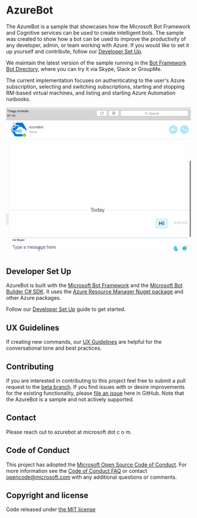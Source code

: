 # AzureBot
The AzureBot is a sample that showcases how the Microsoft Bot Framework and Cognitive services can be used to create intelligent bots. The sample was created to show how a bot can be used to improve the productivity of any developer, admin, or team working with Azure. If you would like to set it up yourself and contribute, follow our [Developer Set Up](https://github.com/Microsoft/AzureBot/blob/gh-pages/docs/DeveloperSetup.md).

We maintain the latest version of the sample running in the [Bot Framework Bot Directory](https://bots.botframework.com/bot?id=azurebot), where you can try it via Skype, Slack or GroupMe. 

The current implementation focuses on authenticating to the user's Azure subscription, selecting and switching subscriptions, starting and stopping RM-based virtual machines, and listing and starting Azure Automation runbooks. 

![AzureBot Example](AzureBot.gif)

## Developer Set Up

AzureBot is built with the [Microsoft Bot Framework](http://docs.botframework.com/) and the [Microsoft Bot Builder C# SDK](http://docs.botframework.com/sdkreference/csharp/). It uses the [Azure Resource Manager Nuget package](https://www.nuget.org/packages/Microsoft.Azure.Management.ResourceManager) and other Azure packages.

Follow our [Developer Set Up](https://github.com/Microsoft/AzureBot/blob/gh-pages/docs/DeveloperSetup.md) guide to get started.

## UX Guidelines

If creating new commands, our [UX Guidelines](https://github.com/Microsoft/AzureBot/blob/gh-pages/docs/UX.Guidelines.md) are helpful for the conversational tone and best practices.

## Contributing

If you are interested in contributing to this project feel free to submit a pull request to the [beta branch](https://github.com/Microsoft/AzureBot/tree/beta). If you find issues with or desire improvements for the existing functionality, please [file an issue](https://github.com/Microsoft/AzureBot/issues) here in GitHub. Note that the AzureBot is a sample and not actively supported. 

## Contact 
Please reach out to azurebot at microsoft dot c o m.  

## Code of Conduct

This project has adopted the [Microsoft Open Source Code of Conduct](https://opensource.microsoft.com/codeofconduct/).
For more information see the [Code of Conduct FAQ](https://opensource.microsoft.com/codeofconduct/faq/) or
contact [opencode@microsoft.com](mailto:opencode@microsoft.com) with any additional questions or comments.

## Copyright and license

Code released under [the MIT license](https://github.com/Microsoft/AzureBot/blob/master/LICENSE)
